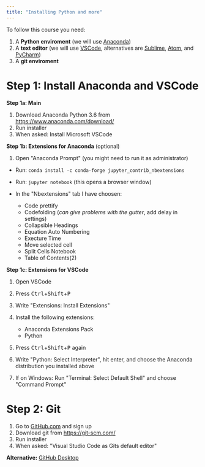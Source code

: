 ```yaml
---
title: "Installing Python and more"
---
```


To follow this course you need:

1. A **Python enviroment** (we will use [Anaconda](https://www.anaconda.com))
2. A **text editor** (we will use [VSCode](https://code.visualstudio.com/), alternatives are [Sublime](https://www.sublimetext.com/), [Atom](https://atom.io/), and [PyCharm](https://www.jetbrains.com/pycharm/))
3. A **git enviroment**

# Step 1: Install Anaconda and VSCode

**Step 1a: Main**

1. Download Anaconda Python 3.6 from <https://www.anaconda.com/download/>
2. Run installer
3. When asked: Install Microsoft VSCode

**Step 1b: Extensions for Anaconda** (optional)

1. Open "Anaconda Prompt" (you might need to run it as administrator)
* Run: `conda install -c conda-forge jupyter_contrib_nbextensions`
* Run: `jupyter notebook` (this opens a browser window)
* In the "Nbextensions" tab I have choosen:

    * Code prettify
    * Codefolding (*can give problems with the gutter*, add delay in settings)
    * Collapsible Headings     
    * Equation Auto Numbering
    * Execture Time
    * Move selected cell
    * Split Cells Notebook
    * Table of Contents(2)

**Step 1c: Extensions for VSCode**

1. Open VSCode
2. Press <kbd>Ctrl</kbd>+<kbd>Shift</kbd>+<kbd>P</kbd>
3. Write "Extensions: Install Extensions"
4. Install the following extensions:

    * Anaconda Extensions Pack
    * Python

4. Press <kbd>Ctrl</kbd>+<kbd>Shift</kbd>+<kbd>P</kbd> again
5. Write "Python: Select Interpreter", hit enter, and choose the Anaconda distribution you installed above
6. If on Windows: Run "Terminal: Select Default Shell" and choose "Command Prompt"

# Step 2: Git

1. Go to [GitHub.com](https://github.com/) and sign up
2. Download git from https://git-scm.com/
3. Run installer
4. When asked: "Visual Studio Code as Gits default editor"

**Alternative:** [GitHub Desktop](https://desktop.github.com/)
